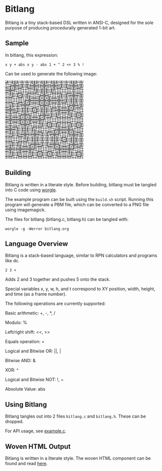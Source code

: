 # Bitlang

Bitlang is a tiny stack-based DSL written in ANSI-C,
designed for the sole purpose of producing procedurally
generated 1-bit art.

## Sample

In bitlang, this expression:

    x y + abs x y - abs 1 + ^ 2 << 3 % !

Can be used to generate the following image:

![1-bit art based on work by Foldster](foldster.png)

## Building

Bitlang is written in a literate style.
Before building, bitlang must be tangled into C code
using [worgle](https://git.sr.ht/~pbatch/worgle).

The example program can be built using the `build.sh` script.
Running this program will generate a PBM file, which can
be converted to a PNG file using imagemagick.

The files for bitlang (bitlang.c, bitlang.h) can be tangled
with:

    worgle -g -Werror bitlang.org

## Language Overview

Bitlang is a stack-based language, similar to RPN
calculators and programs like dc.

    2 3 +

Adds 2 and 3 together and pushes 5 onto the stack.

Special variables x, y, w, h, and t correspond to
XY position, width, height, and time (as a frame number).

The following operations are currently supported:

Basic arithmetic: +, -, *, /

Modulo: %

Left/right shift: <<, >>

Equals operation: =

Logical and Bitwise OR: ||, |

Bitwise AND: &

XOR: ^

Logical and Bitwise NOT: !, ~

Absolute Value: abs

## Using Bitlang

Bitlang tangles out into 2 files `bitlang.c` and
`bitlang.h`. These can be dropped.

For API usage, see [example.c](./example.c).

## Woven HTML Output

Bitlang is written in a literate style. The woven HTML
component can be found and read [here](https://pbat.ch/loom/bitlang).
